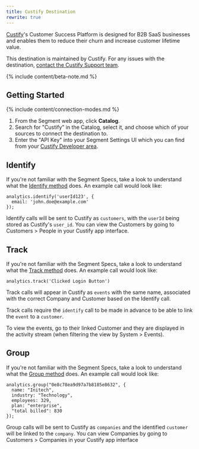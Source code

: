 ```yaml
---
title: Custify Destination
rewrite: true
---
```


[Custify](https://www.custify.com/?utm_source=segmentio&utm_medium=docs&utm_campaign=partners)'s Customer Success Platform is designed for B2B SaaS businesses and enables them to reduce their churn and increase customer lifetime value.

This destination is maintained by Custify. For any issues with the destination, [contact the Custify Support team](mailto:contact@custify.com).

{% include content/beta-note.md %}

## Getting Started

{% include content/connection-modes.md %}

1. From the Segment web app, click **Catalog**.
2. Search for "Custify" in the Catalog, select it, and choose which of your sources to connect the destination to.
3. Enter the "API Key" into your Segment Settings UI which you can find from your [Custify Developer area](https://app.custify.com/settings/developer/api-key).

## Identify

If you're not familiar with the Segment Specs, take a look to understand what the [Identify method](/docs/connections/spec/identify/) does. An example call would look like:

```
analytics.identify('userId123', {
  email: 'john.doe@example.com'
});
```

Identify calls will be sent to Custify as `customers`, with the `userId` being stored as Custify's `user_id`. You can view the Customers by going to Customers > People in your Custify app interface.


## Track

If you're not familiar with the Segment Specs, take a look to understand what the [Track method](/docs/connections/spec/track/) does. An example call would look like:

```
analytics.track('Clicked Login Button')
```

Track calls will appear in Custify as `events` with the same name, associated with the correct Company and Customer based on the Identify call.

Track calls require the `identify` call to be made in advance to be able to link the `event` to a `customer`.

To view the events, go to their linked Customer and they are displayed in the activity stream (when filtering the view by System > Events).

## Group

If you're not familiar with the Segment Specs, take a look to understand what the [Group method](/docs/connections/spec/group/) does. An example call would look like:

```
analytics.group("0e8c78ea9d97a7b8185e8632", {
  name: "Initech",
  industry: "Technology",
  employees: 329,
  plan: "enterprise",
  "total billed": 830
});
```

Group calls will be sent to Custify as `companies` and the identified `customer` will be linked to the `company`. You can view Companies by going to Customers > Companies in your Custify app interface

